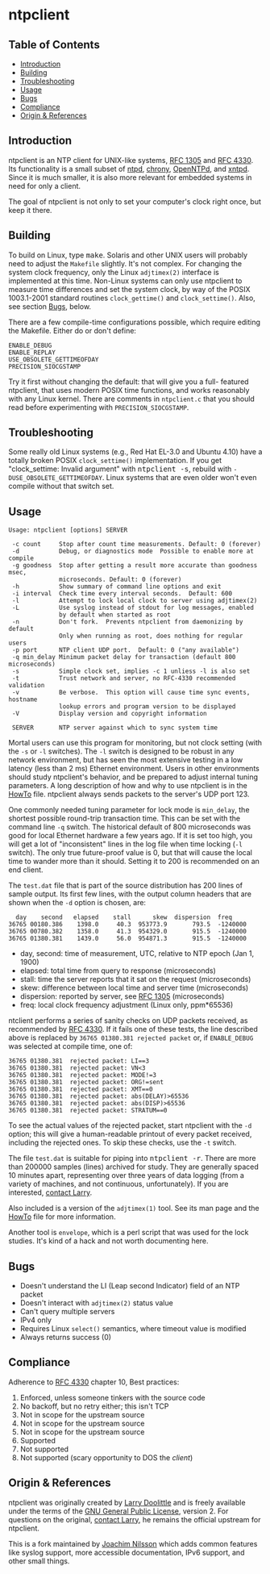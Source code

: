 ntpclient
=========

Table of Contents
-----------------

* [Introduction](#introduction)
* [Building](#building)
* [Troubleshooting](#troubleshooting)
* [Usage](#usage)
* [Bugs](#bugs)
* [Compliance](#compliance)
* [Origin & References](#origin--references)


Introduction
------------

ntpclient is an NTP client for UNIX-like systems, [RFC 1305][] and
[RFC 4330][].  Its functionality is a small subset of [ntpd][],
[chrony][], [OpenNTPd][], and [xntpd][].  Since it is much smaller, it
is also more relevant for embedded systems in need for only a client.

The goal of ntpclient is not only to set your computer's clock right
once, but keep it there.


Building
--------

To build on Linux, type <kbd>make</kbd>.  Solaris and other UNIX users
will probably need to adjust the `Makefile` slightly.  It's not complex.
For changing the system clock frequency, only the Linux `adjtimex(2)`
interface is implemented at this time.  Non-Linux systems can only use
ntpclient to measure time differences and set the system clock, by way
of the POSIX 1003.1-2001 standard routines `clock_gettime()` and
`clock_settime()`.  Also, see section [Bugs](#bugs), below.

There are a few compile-time configurations possible, which require
editing the Makefile.  Either do or don't define:

    ENABLE_DEBUG
    ENABLE_REPLAY
    USE_OBSOLETE_GETTIMEOFDAY
    PRECISION_SIOCGSTAMP

Try it first without changing the default: that will give you a full-
featured ntpclient, that uses modern POSIX time functions, and works
reasonably with any Linux kernel.  There are comments in `ntpclient.c`
that you should read before experimenting with `PRECISION_SIOCGSTAMP`.


Troubleshooting
---------------

Some really old Linux systems (e.g., Red Hat EL-3.0 and Ubuntu 4.10)
have a totally broken POSIX `clock_settime()` implementation.  If you
get "clock_settime: Invalid argument" with <kbd>ntpclient -s</kbd>,
rebuild with `-DUSE_OBSOLETE_GETTIMEOFDAY`.  Linux systems that are even
older won't even compile without that switch set.


Usage
-----

    Usage: ntpclient [options] SERVER
    
     -c count     Stop after count time measurements. Default: 0 (forever)
     -d           Debug, or diagnostics mode  Possible to enable more at compile
     -g goodness  Stop after getting a result more accurate than goodness msec,
                  microseconds. Default: 0 (forever)
     -h           Show summary of command line options and exit
     -i interval  Check time every interval seconds.  Default: 600
     -l           Attempt to lock local clock to server using adjtimex(2)
     -L           Use syslog instead of stdout for log messages, enabled
                  by default when started as root
     -n           Don't fork.  Prevents ntpclient from daemonizing by default
                  Only when running as root, does nothing for regular users
     -p port      NTP client UDP port.  Default: 0 ("any available")
     -q min_delay Minimum packet delay for transaction (default 800 microseconds)
     -s           Simple clock set, implies -c 1 unliess -l is also set
     -t           Trust network and server, no RFC-4330 recommended validation
     -v           Be verbose.  This option will cause time sync events, hostname
                  lookup errors and program version to be displayed
     -V           Display version and copyright information
     
     SERVER       NTP server against which to sync system time

Mortal users can use this program for monitoring, but not clock setting
(with the `-s` or `-l` switches).  The `-l` switch is designed to be
robust in any network environment, but has seen the most extensive
testing in a low latency (less than 2 ms) Ethernet environment.  Users
in other environments should study ntpclient's behavior, and be prepared
to adjust internal tuning parameters.  A long description of how and why
to use ntpclient is in the [HowTo][] file.  ntpclient always sends packets
to the server's UDP port 123.

One commonly needed tuning parameter for lock mode is `min_delay`, the
shortest possible round-trip transaction time.  This can be set with the
command line `-q` switch.  The historical default of 800 microseconds
was good for local Ethernet hardware a few years ago.  If it is set too
high, you will get a lot of "inconsistent" lines in the log file when
time locking (`-l` switch).  The only true future-proof value is 0, but
that will cause the local time to wander more than it should.  Setting
it to 200 is recommended on an end client.

The `test.dat` file that is part of the source distribution has 200
lines of sample output.  Its first few lines, with the output column
headers that are shown when the `-d` option is chosen, are:

      day    second   elapsed    stall      skew  dispersion  freq
    36765 00180.386    1398.0     40.3  953773.9       793.5  -1240000
    36765 00780.382    1358.0     41.3  954329.0       915.5  -1240000
    36765 01380.381    1439.0     56.0  954871.3       915.5  -1240000

* day, second: time of measurement, UTC, relative to NTP epoch (Jan 1, 1900)
* elapsed:     total time from query to response (microseconds)
* stall:       time the server reports that it sat on the request (microseconds)
* skew:        difference between local time and server time (microseconds)
* dispersion:  reported by server, see [RFC 1305][] (microseconds)
* freq:        local clock frequency adjustment (Linux only, ppm*65536)

ntclient performs a series of sanity checks on UDP packets received, as
recommended by [RFC 4330][].  If it fails one of these tests, the line
described above is replaced by `36765 01380.381 rejected packet` or, if
`ENABLE_DEBUG` was selected at compile time, one of:

    36765 01380.381  rejected packet: LI==3
    36765 01380.381  rejected packet: VN<3
    36765 01380.381  rejected packet: MODE!=3
    36765 01380.381  rejected packet: ORG!=sent
    36765 01380.381  rejected packet: XMT==0
    36765 01380.381  rejected packet: abs(DELAY)>65536
    36765 01380.381  rejected packet: abs(DISP)>65536
    36765 01380.381  rejected packet: STRATUM==0

To see the actual values of the rejected packet, start ntpclient with
the `-d` option; this will give a human-readable printout of every
packet received, including the rejected ones.  To skip these checks, use
the `-t` switch.

The file `test.dat` is suitable for piping into <kbd>ntpclient -r</kbd>.
There are more than 200000 samples (lines) archived for study.  They are
generally spaced 10 minutes apart, representing over three years of data
logging (from a variety of machines, and not continuous, unfortunately).
If you are interested, [contact Larry][].

Also included is a version of the `adjtimex(1)` tool.  See its man page
and the [HowTo][] file for more information.

Another tool is `envelope`, which is a perl script that was used for the
lock studies.  It's kind of a hack and not worth documenting here.


Bugs
----

* Doesn't understand the LI (Leap second Indicator) field of an NTP packet
* Doesn't interact with `adjtimex(2)` status value
* Can't query multiple servers
* IPv4 only
* Requires Linux `select()` semantics, where timeout value is modified
* Always returns success (0)


Compliance
----------

Adherence to [RFC 4330][] chapter 10, Best practices:

1. Enforced, unless someone tinkers with the source code
2. No backoff, but no retry either; this isn't TCP
3. Not in scope for the upstream source
4. Not in scope for the upstream source
5. Not in scope for the upstream source
6. Supported
7. Not supported
8. Not supported (scary opportunity to DOS the _client_)


Origin & References
-------------------

ntpclient was originally created by [Larry Doolittle][] and is freely
available under the terms of the [GNU General Public License][GPL],
version 2.  For questions on the original, [contact Larry][], he remains
the official upstream for ntpclient.

This is a fork maintained by [Joachim Nilsson][] which adds common
features like syslog support, more accessible documentation, IPv6
support, and other small things.

[GPL]: http://www.gnu.org/licenses/old-licenses/gpl-2.0.html
[ntpd]: http://www.ntp.org
[xntpd]: http://www.eecis.udel.edu/~mills/ntp/
[chrony]: http://chrony.tuxfamily.org/
[OpenNTPd]: http://www.openntpd.org
[RFC 1305]: http://tools.ietf.org/html/rfc1305
[RFC 4330]: http://tools.ietf.org/html/rfc4330
[Larry Doolittle]: http://doolittle.icarus.com/ntpclient/
[contact Larry]: larry@doolittle.boa.org
[HowTo]: https://github.com/troglobit/ntpclient/HowTo.md
[Joachim Nilsson]: http://troglobit.com
[TroglOS]: https://github.com/troglobit/troglos/
